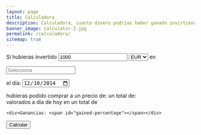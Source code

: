 ```yaml
---
layout: page
title: Calculadora
description: Calculadora, cuanto dinero podrías haber ganado invirtiendo en Bitcoin a tiempo
banner_image: calculator-2.jpg
permalink: /calculadora/
sitemap: true
---
```


<!-- la  fecha más temprana que la API soporta es 2010-07-17 -->

Si hubieras invertido 
<input id="invest-quantity" type="number" value="1000">
<select id="invest-fiat">
	<option>EUR</option>
	<option>USD</option>
</select> en 

<!-- <span class="normal-selector">
	<select id="invest-currency" onchange="updateInputMinDate()">
		<option value="BTC" min="2014-12-10">Bitcoin</option>
		<option value="ETH" min="2015-08-08">Ethereum</option>
		<option value="LTC" min="2013-09-15">Litecoin</option>
		<option value="XMR" min="2015-01-27">Monero</option>
		<option value="DASH" min="2014-02-04">Dash</option>
		<option value="XRP" min="2015-01-30">Ripple</option>
	</select>
</span> -->

<!-- datalists are not yet supported by safari, maybe if we can check whether its supported and load it only then https://stackoverflow.com/questions/7048102/check-if-html-element-is-supported --> 
<span class="datalist-selector">
	<input type="text" list="cryptocurrency" id="invest-currency" placeholder="Selecciona"/>
	<datalist id="cryptocurrency">
		<option value="BTC" min="2014-12-10">Bitcoin</option>
		<option value="ETH" min="2015-08-08">Ethereum</option>
		<option value="LTC" min="2013-09-15">Litecoin</option>
		<option value="XMR" min="2015-01-27">Monero</option>
		<option value="DASH" min="2014-02-04">Dash</option>
		<option value="XRP" min="2015-01-30">Ripple</option>
	</datalist>
</span>

el día:
<input id="invest-date" type="date" value="2014-12-10" min="2011-08-27">

<div id="calculator-results">
	hubieras podido comprar a un precio de:
	<span id="old-price"></span>
	un total de:
	<div>
		<span id="number-tokens"></span> 
		<span id="token"></span>
		valorados a día de hoy en un total de
		<span id="valued-amount"></span></div>

	<div>Ganancias: <span id="gained-percentage"></span></div>

</div>

<button onclick="calculateEarnings()">Calcular</button>


<script src="/js/calculator.js"></script>